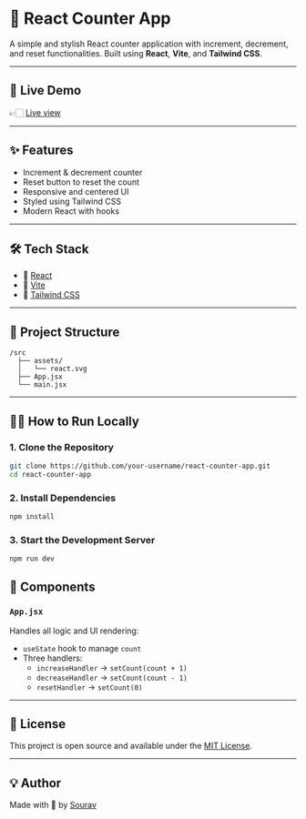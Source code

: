 # 🔢 React Counter App

A simple and stylish React counter application with increment, decrement, and reset functionalities. Built using **React**, **Vite**, and **Tailwind CSS**.

---

## 🚀 Live Demo

👉🏻 [Live view](#)

---

## ✨ Features

- Increment & decrement counter
- Reset button to reset the count
- Responsive and centered UI
- Styled using Tailwind CSS
- Modern React with hooks

---


## 🛠️ Tech Stack

- 🔗 [React](https://reactjs.org/)
- 🔗 [Vite](https://vitejs.dev/)
- 🔗 [Tailwind CSS](https://tailwindcss.com/)

---

## 📁 Project Structure

```
/src
  ├── assets/
  │   └── react.svg
  ├── App.jsx
  └── main.jsx
```

---

## 🧑‍💻 How to Run Locally

### 1. Clone the Repository

```bash
git clone https://github.com/your-username/react-counter-app.git
cd react-counter-app
```

### 2. Install Dependencies

```bash
npm install
```

### 3. Start the Development Server

```bash
npm run dev
```



## 🧩 Components

### `App.jsx`

Handles all logic and UI rendering:
- `useState` hook to manage `count`
- Three handlers:
  - `increaseHandler` → `setCount(count + 1)`
  - `decreaseHandler` → `setCount(count - 1)`
  - `resetHandler` → `setCount(0)`

---

## 📄 License

This project is open source and available under the [MIT License](LICENSE).

---

## 💡 Author

Made with 💙 by [Sourav](https://github.com/sourav4152)
